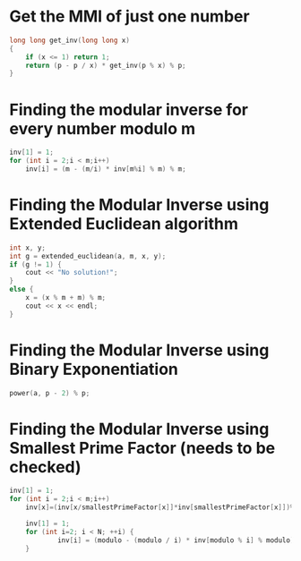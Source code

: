 

# Get the MMI of just one number
```cpp
long long get_inv(long long x)
{
	if (x <= 1) return 1;
	return (p - p / x) * get_inv(p % x) % p;
}
```

# Finding the modular inverse for every number modulo m

```cpp
inv[1] = 1;
for (int i = 2;i < m;i++)
	inv[i] = (m - (m/i) * inv[m%i] % m) % m;
```
# Finding the Modular Inverse using Extended Euclidean algorithm

```cpp
int x, y;
int g = extended_euclidean(a, m, x, y);
if (g != 1) {
    cout << "No solution!";
}
else {
    x = (x % m + m) % m;
    cout << x << endl;
}
```
# Finding the Modular Inverse using Binary Exponentiation
```cpp
power(a, p - 2) % p;
```


# Finding the Modular Inverse using Smallest Prime Factor (needs to be checked)
```cpp
inv[1] = 1;
for (int i = 2;i < m;i++)
	inv[x]=(inv[x/smallestPrimeFactor[x]]*inv[smallestPrimeFactor[x]])%m;

	inv[1] = 1;
	for (int i=2; i < N; ++i) {
			inv[i] = (modulo - (modulo / i) * inv[modulo % i] % modulo) % modulo;
	}
```
